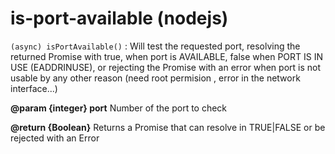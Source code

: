# is-port-available (nodejs)

```(async) isPortAvailable()``` : Will test the requested port, resolving the returned Promise with true, when port is AVAILABLE, false when PORT IS IN USE (EADDRINUSE), or rejecting the Promise with an error when port is not usable by any other reason (need root permision , error in the network interface...)

**@param  {integer}  port** 	Number of the port to check

**@return {Boolean}**     	  Returns a Promise that can resolve in TRUE|FALSE or be rejected with an Error
